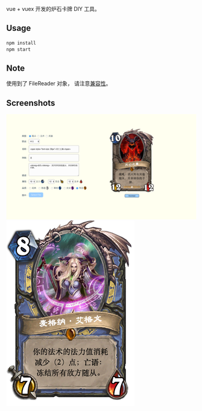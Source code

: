 vue + vuex 开发的炉石卡牌 DIY 工具。

## Usage
```bash
npm install
npm start
```
## Note
使用到了 FileReader 对象， 请注意[兼容性](https://developer.mozilla.org/zh-CN/docs/Web/API/FileReader)。


## Screenshots
![interface](screenshot/interface.png)
![DIY](screenshot/DIY卡牌.png)
